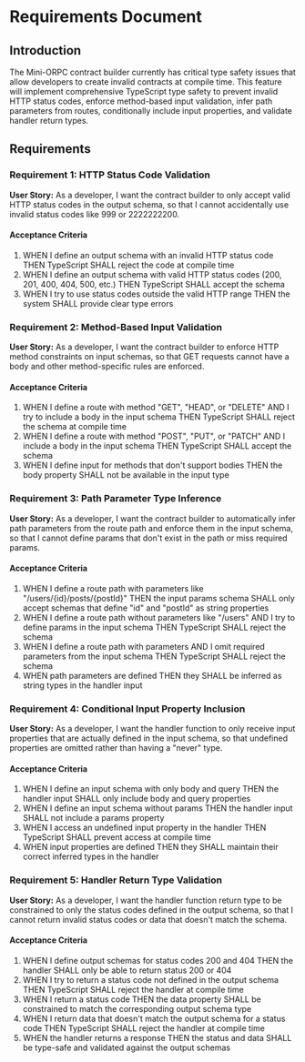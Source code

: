 # Requirements Document

## Introduction

The Mini-ORPC contract builder currently has critical type safety issues that allow developers to create invalid contracts at compile time. This feature will implement comprehensive TypeScript type safety to prevent invalid HTTP status codes, enforce method-based input validation, infer path parameters from routes, conditionally include input properties, and validate handler return types.

## Requirements

### Requirement 1: HTTP Status Code Validation

**User Story:** As a developer, I want the contract builder to only accept valid HTTP status codes in the output schema, so that I cannot accidentally use invalid status codes like 999 or 2222222200.

#### Acceptance Criteria

1. WHEN I define an output schema with an invalid HTTP status code THEN TypeScript SHALL reject the code at compile time
2. WHEN I define an output schema with valid HTTP status codes (200, 201, 400, 404, 500, etc.) THEN TypeScript SHALL accept the schema
3. WHEN I try to use status codes outside the valid HTTP range THEN the system SHALL provide clear type errors

### Requirement 2: Method-Based Input Validation

**User Story:** As a developer, I want the contract builder to enforce HTTP method constraints on input schemas, so that GET requests cannot have a body and other method-specific rules are enforced.

#### Acceptance Criteria

1. WHEN I define a route with method "GET", "HEAD", or "DELETE" AND I try to include a body in the input schema THEN TypeScript SHALL reject the schema at compile time
2. WHEN I define a route with method "POST", "PUT", or "PATCH" AND I include a body in the input schema THEN TypeScript SHALL accept the schema
3. WHEN I define input for methods that don't support bodies THEN the body property SHALL not be available in the input type

### Requirement 3: Path Parameter Type Inference

**User Story:** As a developer, I want the contract builder to automatically infer path parameters from the route path and enforce them in the input schema, so that I cannot define params that don't exist in the path or miss required params.

#### Acceptance Criteria

1. WHEN I define a route path with parameters like "/users/{id}/posts/{postId}" THEN the input params schema SHALL only accept schemas that define "id" and "postId" as string properties
2. WHEN I define a route path without parameters like "/users" AND I try to define params in the input schema THEN TypeScript SHALL reject the schema
3. WHEN I define a route path with parameters AND I omit required parameters from the input schema THEN TypeScript SHALL reject the schema
4. WHEN path parameters are defined THEN they SHALL be inferred as string types in the handler input

### Requirement 4: Conditional Input Property Inclusion

**User Story:** As a developer, I want the handler function to only receive input properties that are actually defined in the input schema, so that undefined properties are omitted rather than having a "never" type.

#### Acceptance Criteria

1. WHEN I define an input schema with only body and query THEN the handler input SHALL only include body and query properties
2. WHEN I define an input schema without params THEN the handler input SHALL not include a params property
3. WHEN I access an undefined input property in the handler THEN TypeScript SHALL prevent access at compile time
4. WHEN input properties are defined THEN they SHALL maintain their correct inferred types in the handler

### Requirement 5: Handler Return Type Validation

**User Story:** As a developer, I want the handler function return type to be constrained to only the status codes defined in the output schema, so that I cannot return invalid status codes or data that doesn't match the schema.

#### Acceptance Criteria

1. WHEN I define output schemas for status codes 200 and 404 THEN the handler SHALL only be able to return status 200 or 404
2. WHEN I try to return a status code not defined in the output schema THEN TypeScript SHALL reject the handler at compile time
3. WHEN I return a status code THEN the data property SHALL be constrained to match the corresponding output schema type
4. WHEN I return data that doesn't match the output schema for a status code THEN TypeScript SHALL reject the handler at compile time
5. WHEN the handler returns a response THEN the status and data SHALL be type-safe and validated against the output schemas
